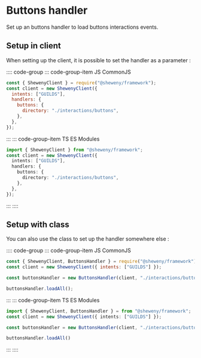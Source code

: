 # Buttons handler

Set up an buttons handler to load buttons interactions events.

## Setup in client

When setting up the client, it is possible to set the handler as a parameter :

:::: code-group
::: code-group-item JS CommonJS

```js
const { ShewenyClient } = require("@sheweny/framework");
const client = new ShewenyClient({
  intents: ["GUILDS"],
  handlers: {
    buttons: {
      directory: "./interactions/buttons",
    },
  },
});
```

:::
::: code-group-item TS ES Modules

```ts
import { ShewenyClient } from "@sheweny/framework";
const client = new ShewenyClient({
  intents: ["GUILDS"],
  handlers: {
    buttons: {
      directory: "./interactions/buttons",
    },
  },
});
```

:::
::::

## Setup with class

You can also use the class to set up the handler somewhere else :

:::: code-group
::: code-group-item JS CommonJS

```js
const { ShewenyClient, ButtonsHandler } = require("@sheweny/framework");
const client = new ShewenyClient({ intents: ["GUILDS"] });

const buttonsHandler = new ButtonsHandler(client, "./interactions/buttons");

buttonsHandler.loadAll();
```

:::
::: code-group-item TS ES Modules

```ts
import { ShewenyClient, ButtonsHandler } = from "@sheweny/framework";
const client = new ShewenyClient({ intents: ["GUILDS"] });

const buttonsHandler = new ButtonsHandler(client, "./interactions/buttons");

buttonsHandler.loadAll()
```

:::
::::
